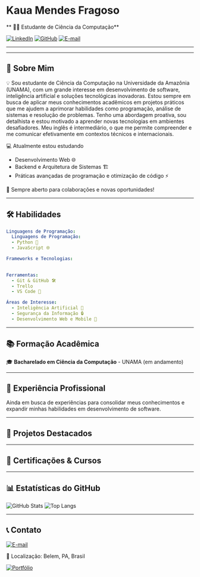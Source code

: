 # Kaua Mendes Fragoso

** 👨‍💻 Estudante de Ciência da Computação**  

[![LinkedIn](https://img.shields.io/badge/LinkedIn-0A66C2?style=for-the-badge&logo=linkedin&logoColor=white)](https://www.linkedin.com/in/kauã-mendes) [![GitHub](https://img.shields.io/badge/GitHub-181717?style=for-the-badge&logo=github&logoColor=white)](#) [![E-mail](https://img.shields.io/badge/E--mail-EA4335?style=for-the-badge&logo=gmail&logoColor=white)](mailto:kauzcoder.dev@gmail.com)

---

---

## 🎯 Sobre Mim
💡  Sou estudante de Ciência da Computação na Universidade da Amazônia (UNAMA), com um grande interesse em desenvolvimento de software, inteligência artificial e soluções tecnológicas inovadoras. Estou sempre em busca de aplicar meus conhecimentos acadêmicos em projetos práticos que me ajudem a aprimorar habilidades como programação, análise de sistemas e resolução de problemas. Tenho uma abordagem proativa, sou detalhista e estou motivado a aprender novas tecnologias em ambientes desafiadores. Meu inglês é intermediário, o que me permite compreender e me comunicar efetivamente em contextos técnicos e internacionais.

💻 Atualmente estou estudando
- Desenvolvimento Web 🌐
- Backend e Arquitetura de Sistemas 🏗️
- Práticas avançadas de programação e otimização de código ⚡

🚀 Sempre aberto para colaborações e novas oportunidades!

---

## 🛠️ Habilidades
```yaml
Linguagens de Programação:
  Linguagens de Programação:
  - Python 🐍
  - JavaScript 🌐

Frameworks e Tecnologias:
  

Ferramentas:
  - Git & GitHub 🛠️
  - Trello 
  - VS Code 📝

Áreas de Interesse:
  - Inteligência Artificial 🤖
  - Segurança da Informação 🔒
  - Desenvolvimento Web e Mobile 📱
```

---

## 📚 Formação Acadêmica
🎓 **Bacharelado em Ciência da Computação** - UNAMA (em andamento)

---

## 💼 Experiência Profissional
Ainda em busca de experiências para consolidar meus conhecimentos e expandir minhas habilidades em desenvolvimento de software.

---

## 🚀 Projetos Destacados


---

## 📜 Certificações & Cursos

---

## 📊 Estatísticas do GitHub
![GitHub Stats](https://github-readme-stats.vercel.app/api?username=Kauzcoder&show_icons=true&theme=midnight-purple)
![Top Langs](https://github-readme-stats.vercel.app/api/top-langs/?username=seuusuario&layout=compact&theme=midnight-purple)

---

## 📞 Contato
[![E-mail](https://img.shields.io/badge/E--mail-EA4335?style=for-the-badge&logo=gmail&logoColor=white)](mailto:kauzcoder.dev@gmail.com)

📍 Localização: Belem, PA, Brasil  

[![Portfólio](https://img.shields.io/badge/Portfólio-000?style=for-the-badge&logo=codepen&logoColor=white)](#)
